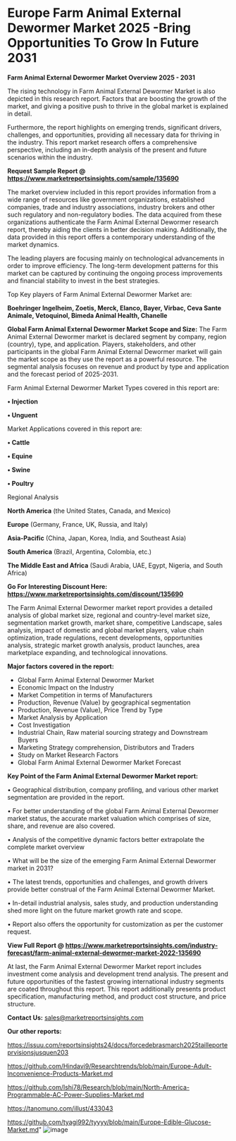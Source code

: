# Europe Farm Animal External Dewormer Market 2025 -Bring Opportunities To Grow In Future 2031

<Strong> Farm Animal External Dewormer Market Overview 2025 - 2031</strong>

The rising technology in Farm Animal External Dewormer Market is also depicted in this research report. Factors that are boosting the growth of the market, and giving a positive push to thrive in the global market is explained in detail.

Furthermore, the report highlights on emerging trends, significant drivers, challenges, and opportunities, providing all necessary data for thriving in the industry. This report market research offers a comprehensive perspective, including an in-depth analysis of the present and future scenarios within the industry.

<strong>Request Sample Report @ <a href=https://www.marketreportsinsights.com/sample/135690>https://www.marketreportsinsights.com/sample/135690</a></strong>

The market overview included in this report provides information from a wide range of resources like government organizations, established companies, trade and industry associations, industry brokers and other such regulatory and non-regulatory bodies. The data acquired from these organizations authenticate the Farm Animal External Dewormer research report, thereby aiding the clients in better decision making. Additionally, the data provided in this report offers a contemporary understanding of the market dynamics.

The leading players are focusing mainly on technological advancements in order to improve efficiency. The long-term development patterns for this market can be captured by continuing the ongoing process improvements and financial stability to invest in the best strategies.

Top Key players of Farm Animal External Dewormer Market are:

<strong>Boehringer Ingelheim, Zoetis, Merck, Elanco, Bayer, Virbac, Ceva Sante Animale, Vetoquinol, Bimeda Animal Health, Chanelle</strong>

<strong><b>Global Farm Animal External Dewormer Market Scope and Size:</b></strong>
The Farm Animal External Dewormer market is declared segment by company, region (country), type, and application. Players, stakeholders, and other participants in the global Farm Animal External Dewormer market will gain the market scope as they use the report as a powerful resource. The segmental analysis focuses on revenue and product by type and application and the forecast period of 2025-2031.

Farm Animal External Dewormer Market Types covered in this report are:

<strong>• Injection

• Unguent</strong>

Market Applications covered in this report are:

<strong>• Cattle

• Equine

• Swine

• Poultry</strong> 

Regional Analysis

<strong>North America</strong> (the United States, Canada, and Mexico)

<strong>Europe</strong> (Germany, France, UK, Russia, and Italy)

<strong>Asia-Pacific</strong> (China, Japan, Korea, India, and Southeast Asia)

<strong>South America</strong> (Brazil, Argentina, Colombia, etc.)

<strong>The Middle East and Africa</strong> (Saudi Arabia, UAE, Egypt, Nigeria, and South Africa)

<strong>Go For Interesting Discount Here: <a href=https://www.marketreportsinsights.com/discount/135690>https://www.marketreportsinsights.com/discount/135690</a></strong>

The Farm Animal External Dewormer market report provides a detailed analysis of global market size, regional and country-level market size, segmentation market growth, market share, competitive Landscape, sales analysis, impact of domestic and global market players, value chain optimization, trade regulations, recent developments, opportunities analysis, strategic market growth analysis, product launches, area marketplace expanding, and technological innovations.

<strong><b>Major factors covered in the report:</b></strong>
<ul>
  <li>Global Farm Animal External Dewormer Market </li>
  <li>Economic Impact on the Industry</li>
  <li>Market Competition in terms of Manufacturers</li>
  <li>Production, Revenue (Value) by geographical segmentation</li>
  <li>Production, Revenue (Value), Price Trend by Type</li>
  <li>Market Analysis by Application</li>
  <li>Cost Investigation</li>
  <li>Industrial Chain, Raw material sourcing strategy and Downstream Buyers</li>
  <li>Marketing Strategy comprehension, Distributors and Traders</li>
  <li>Study on Market Research Factors</li>
  <li>Global Farm Animal External Dewormer Market Forecast</li>
</ul>

<strong><b>Key Point of the Farm Animal External Dewormer Market report:</b></strong>

• Geographical distribution, company profiling, and various other market segmentation are provided in the report.

• For better understanding of the global Farm Animal External Dewormer market status, the accurate market valuation which comprises of size, share, and revenue are also covered.

• Analysis of the competitive dynamic factors better extrapolate the complete market overview

• What will be the size of the emerging Farm Animal External Dewormer market in 2031?

• The latest trends, opportunities and challenges, and growth drivers provide better construal of the Farm Animal External Dewormer Market.

• In-detail industrial analysis, sales study, and production understanding shed more light on the future market growth rate and scope.

• Report also offers the opportunity for customization as per the customer request.

<strong><b>View Full Report @ <a href=https://www.marketreportsinsights.com/industry-forecast/farm-animal-external-dewormer-market-2022-135690>https://www.marketreportsinsights.com/industry-forecast/farm-animal-external-dewormer-market-2022-135690</a></b></strong>


At last, the Farm Animal External Dewormer Market report includes investment come analysis and development trend analysis. The present and future opportunities of the fastest growing international industry segments are coated throughout this report. This report additionally presents product specification, manufacturing method, and product cost structure, and price structure.

<strong>Contact Us:</strong>
sales@marketreportsinsights.com

<strong>Our other reports:</strong>

<a href=https://issuu.com/reportsinsights24/docs/forcedebrasmarch2025tailleporteprvisionsjusquen203>https://issuu.com/reportsinsights24/docs/forcedebrasmarch2025tailleporteprvisionsjusquen203</a>

<a href=https://github.com/Hindavi9/Researchtrends/blob/main/Europe-Adult-Inconvenience-Products-Market.md>https://github.com/Hindavi9/Researchtrends/blob/main/Europe-Adult-Inconvenience-Products-Market.md</a>

<a href=https://github.com/Ishi78/Research/blob/main/North-America-Programmable-AC-Power-Supplies-Market.md>https://github.com/Ishi78/Research/blob/main/North-America-Programmable-AC-Power-Supplies-Market.md</a>

<a href=https://tanomuno.com/illust/433043>https://tanomuno.com/illust/433043</a>

<a href=https://github.com/tyagi992/tyyyy/blob/main/Europe-Edible-Glucose-Market.md>https://github.com/tyagi992/tyyyy/blob/main/Europe-Edible-Glucose-Market.md</a>"
![image](https://github.com/user-attachments/assets/e712d8f7-6a06-40a0-a3eb-aadceb98d016)
